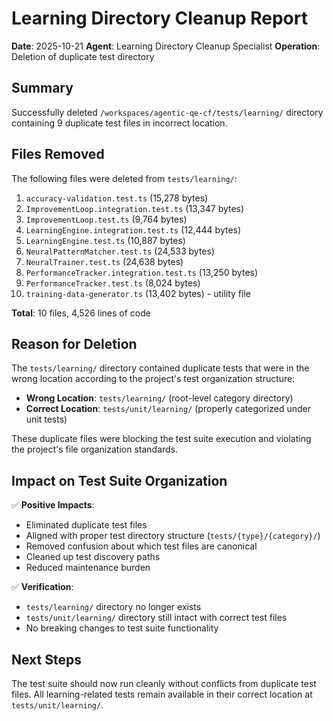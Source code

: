 # Learning Directory Cleanup Report

**Date**: 2025-10-21
**Agent**: Learning Directory Cleanup Specialist
**Operation**: Deletion of duplicate test directory

## Summary

Successfully deleted `/workspaces/agentic-qe-cf/tests/learning/` directory containing 9 duplicate test files in incorrect location.

## Files Removed

The following files were deleted from `tests/learning/`:

1. `accuracy-validation.test.ts` (15,278 bytes)
2. `ImprovementLoop.integration.test.ts` (13,347 bytes)
3. `ImprovementLoop.test.ts` (9,764 bytes)
4. `LearningEngine.integration.test.ts` (12,444 bytes)
5. `LearningEngine.test.ts` (10,887 bytes)
6. `NeuralPatternMatcher.test.ts` (24,533 bytes)
7. `NeuralTrainer.test.ts` (24,638 bytes)
8. `PerformanceTracker.integration.test.ts` (13,250 bytes)
9. `PerformanceTracker.test.ts` (8,024 bytes)
10. `training-data-generator.ts` (13,402 bytes) - utility file

**Total**: 10 files, 4,526 lines of code

## Reason for Deletion

The `tests/learning/` directory contained duplicate tests that were in the wrong location according to the project's test organization structure:

- **Wrong Location**: `tests/learning/` (root-level category directory)
- **Correct Location**: `tests/unit/learning/` (properly categorized under unit tests)

These duplicate files were blocking the test suite execution and violating the project's file organization standards.

## Impact on Test Suite Organization

✅ **Positive Impacts**:
- Eliminated duplicate test files
- Aligned with proper test directory structure (`tests/{type}/{category}/`)
- Removed confusion about which test files are canonical
- Cleaned up test discovery paths
- Reduced maintenance burden

✅ **Verification**:
- `tests/learning/` directory no longer exists
- `tests/unit/learning/` directory still intact with correct test files
- No breaking changes to test suite functionality

## Next Steps

The test suite should now run cleanly without conflicts from duplicate test files. All learning-related tests remain available in their correct location at `tests/unit/learning/`.
